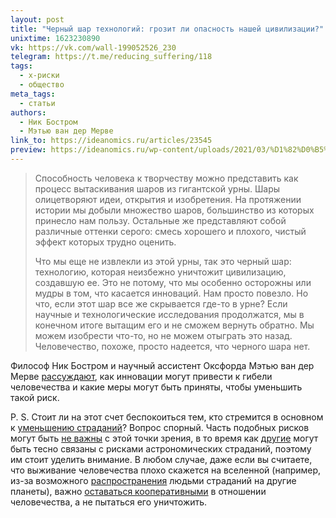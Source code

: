 ```yaml
---
layout: post
title: "Черный шар технологий: грозит ли опасность нашей цивилизации?"
unixtime: 1623230890
vk: https://vk.com/wall-199052526_230
telegram: https://t.me/reducing_suffering/118
tags:
  - x-риски
  - общество
meta_tags:
  - статьи
authors:
  - Ник Бостром
  - Мэтью ван дер Мерве
link_to: https://ideanomics.ru/articles/23545
preview: https://ideanomics.ru/wp-content/uploads/2021/03/%D1%82%D0%B5%D0%BC%D0%BD%D0%B0%D1%8F-%D0%B1%D0%B0%D1%88%D0%BD%D1%8F-1024x683.jpg
---
```

>Способность человека к творчеству можно представить как процесс вытаскивания шаров из гигантской урны. Шары олицетворяют идеи, открытия и изобретения. На протяжении истории мы добыли множество шаров, большинство из которых принесло нам пользу. Остальные же представляют собой различные оттенки серого: смесь хорошего и плохого, чистый эффект которых трудно оценить.
>
>Что мы еще не извлекли из этой урны, так это черный шар: технологию, которая неизбежно уничтожит цивилизацию, создавшую ее. Это не потому, что мы особенно осторожны или мудры в том, что касается инноваций. Нам просто повезло. Но что, если этот шар все же скрывается где-то в урне? Если научные и технологические исследования продолжатся, мы в конечном итоге вытащим его и не сможем вернуть обратно. Мы можем изобрести что-то, но не можем отыграть это назад. Человечество, похоже, просто надеется, что черного шара нет.

Философ Ник Бостром и научный ассистент Оксфорда Мэтью ван дер Мерве [рассуждают](https://ideanomics.ru/articles/23545), как инновации могут привести к гибели человечества и какие меры могут быть приняты, чтобы уменьшить такой риск.

P. S. Стоит ли на этот счет беспокоиться тем, кто стремится в основном к [уменьшению страданий](index.html#SFE)? Вопрос спорный. Часть подобных рисков могут быть [не важны](103.html) с этой точки зрения, в то время как [другие](225.html) могут быть тесно связаны с рисками астрономических страданий, поэтому им стоит уделить внимание. В любом случае, даже если вы считаете, что выживание человечества плохо скажется на вселенной (например, из-за возможного [распространения](442.html) людьми страданий на другие планеты), важно [оставаться кооперативными](450.html) в отношении человечества, а не пытаться его уничтожить.